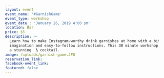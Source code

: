 ```yaml
---
layout: event
event_name: '#GarnishGame'
event_type: workshop
event_date_: 'January 26, 2019 4:00 pm'
location: Bar
price: $5
description: >-
  Learn how to make Instagram-worthy drink garnishes at home with a bit of
  imagination and easy-to-follow instructions. This 30 minute workshop includes
  a stunning  ½ cocktail.
image: /uploads/garnish-game.JPG
reservation_link:
facebook-event_link:
featured: false
---
```


